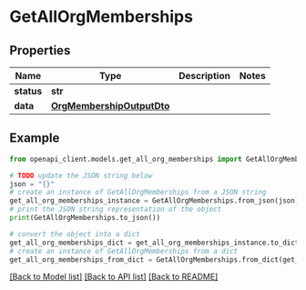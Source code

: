 # GetAllOrgMemberships


## Properties

Name | Type | Description | Notes
------------ | ------------- | ------------- | -------------
**status** | **str** |  | 
**data** | [**OrgMembershipOutputDto**](OrgMembershipOutputDto.md) |  | 

## Example

```python
from openapi_client.models.get_all_org_memberships import GetAllOrgMemberships

# TODO update the JSON string below
json = "{}"
# create an instance of GetAllOrgMemberships from a JSON string
get_all_org_memberships_instance = GetAllOrgMemberships.from_json(json)
# print the JSON string representation of the object
print(GetAllOrgMemberships.to_json())

# convert the object into a dict
get_all_org_memberships_dict = get_all_org_memberships_instance.to_dict()
# create an instance of GetAllOrgMemberships from a dict
get_all_org_memberships_from_dict = GetAllOrgMemberships.from_dict(get_all_org_memberships_dict)
```
[[Back to Model list]](../README.md#documentation-for-models) [[Back to API list]](../README.md#documentation-for-api-endpoints) [[Back to README]](../README.md)


